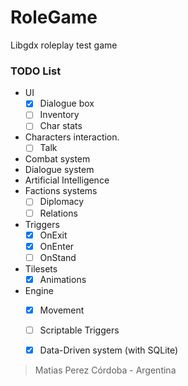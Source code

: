 # RoleGame

Libgdx roleplay test game

### TODO List
- UI
  - [x] Dialogue box
  - [ ] Inventory
  - [ ] Char stats
- Characters interaction.
  - [ ] Talk
- Combat system
- Dialogue system
- Artificial Intelligence
- Factions systems
  - [ ] Diplomacy
  - [ ] Relations
- Triggers
  - [x] OnExit
  - [x] OnEnter
  - [ ] OnStand
- Tilesets
  - [x] Animations
- Engine
  - [x] Movement
  - [ ] Scriptable Triggers
  - [x] Data-Driven system (with SQLite)


> Matias Perez
> Córdoba - Argentina
